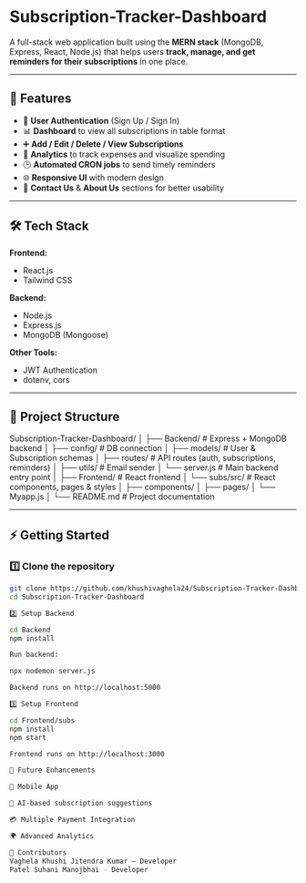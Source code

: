 # Subscription-Tracker-Dashboard

A full-stack web application built using the **MERN stack** (MongoDB, Express, React, Node.js) that helps users **track, manage, and get reminders for their subscriptions** in one place.  

---

## 🚀 Features

- 🔐 **User Authentication** (Sign Up / Sign In)
- 📊 **Dashboard** to view all subscriptions in table format
- ➕ **Add / Edit / Delete / View Subscriptions**
- 💸 **Analytics** to track expenses and visualize spending
- 🕒 **Automated CRON jobs** to send timely reminders
- 🌐 **Responsive UI** with modern design
- 📱 **Contact Us** & **About Us** sections for better usability

---

## 🛠️ Tech Stack

**Frontend:**
- React.js  
- Tailwind CSS  

**Backend:**
- Node.js  
- Express.js  
- MongoDB (Mongoose)  

**Other Tools:** 
- JWT Authentication  
- dotenv, cors  

---

## 📂 Project Structure

Subscription-Tracker-Dashboard/
│
├── Backend/ # Express + MongoDB backend
│ ├── config/ # DB connection
│ ├── models/ # User & Subscription schemas
│ ├── routes/ # API routes (auth, subscriptions, reminders)
│ ├── utils/ # Email sender
│ └── server.js # Main backend entry point
│
├── Frontend/ # React frontend
│ └── subs/src/ # React components, pages & styles
│ ├── components/
│ ├── pages/
│ └── Myapp.js
│
└── README.md # Project documentation

---

## ⚡ Getting Started

### 1️⃣ Clone the repository
```bash
git clone https://github.com/khushivaghela24/Subscription-Tracker-Dashboard.git
cd Subscription-Tracker-Dashboard

2️⃣ Setup Backend

cd Backend
npm install

Run backend:

npx nodemon server.js

Backend runs on http://localhost:5000

3️⃣ Setup Frontend

cd Frontend/subs
npm install
npm start

Frontend runs on http://localhost:3000

🔮 Future Enhancements

📱 Mobile App 

🤖 AI-based subscription suggestions

💳 Multiple Payment Integration

🌍 Advanced Analytics

🙌 Contributors
Vaghela Khushi Jitendra Kumar – Developer
Patel Suhani Manojbhai - Developer
